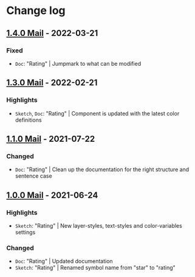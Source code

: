 # Change log

## [1.4.0 Mail](https://github.com/cake-hub/lidl-mail-sketch/tree/v1.4.0) - 2022-03-21

### Fixed

* `Doc`: "Rating" | Jumpmark to what can be modified

## [1.3.0 Mail](https://github.com/cake-hub/lidl-mail-sketch/tree/v1.3.0) - 2022-02-21

### Highlights

* `Sketch`, `Doc`: "Rating" | Component is updated with the latest color definitions

## [1.1.0 Mail](https://github.com/cake-hub/lidl-mail-sketch/tree/v1.1.0) - 2021-07-22

### Changed

* `Doc`: "Rating" | Clean up the documentation for the right structure and sentence case


## [1.0.0 Mail](https://github.com/cake-hub/lidl-mail-sketch/tree/v1.0.0) - 2021-06-24

### Highlights

* `Sketch`: "Rating" | New layer-styles, text-styles and color-variables settings

### Changed

* `Doc`: "Rating" | Updated documentation
* `Sketch`: "Rating" | Renamed symbol name from "star" to "rating"
